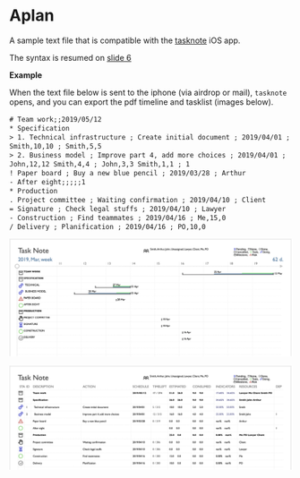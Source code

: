 # Aplan

A sample text file that is compatible with the <a href="https://itunes.apple.com/fr/app/task-note/id1470748388">tasknote</a> iOS app.

The syntax is resumed on <a href="https://github.com/ArfNtz/Aplan/blob/master/explain.pdf">slide 6</a>

**Example**

When the text file below is sent to the iphone (via airdrop or mail), `tasknote` opens, and you can export the pdf timeline and tasklist (images below).

```
# Team work;;2019/05/12
* Specification
> 1. Technical infrastructure ; Create initial document ; 2019/04/01 ; Smith,10,10 ; Smith,5,5
> 2. Business model ; Improve part 4, add more choices ; 2019/04/01 ; John,12,12 Smith,4,4 ; John,3,3 Smith,1,1 ; 1
! Paper board ; Buy a new blue pencil ; 2019/03/28 ; Arthur
- After eight;;;;;1
* Production
. Project committee ; Waiting confirmation ; 2019/04/10 ; Client
= Signature ; Check legal stuffs ; 2019/04/10 ; Lawyer
- Construction ; Find teammates ; 2019/04/16 ; Me,15,0 
/ Delivery ; Planification ; 2019/04/16 ; PO,10,0
```

![timeline pdf chart](https://github.com/ArfNtz/Aplan/blob/master/timeline.png)

![tasklist pdf](https://github.com/ArfNtz/Aplan/blob/master/tasklist.png)
